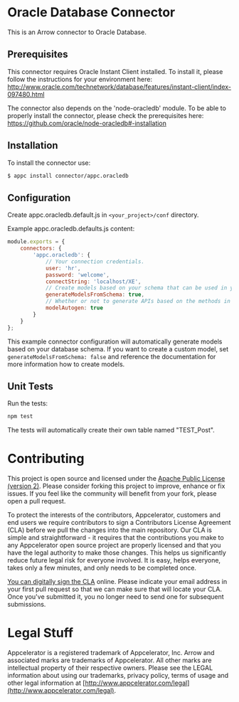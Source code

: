 # Oracle Database Connector

This is an Arrow connector to Oracle Database.

## Prerequisites

This connector requires Oracle Instant Client installed. To install it, please follow the instructions for your environment here:
http://www.oracle.com/technetwork/database/features/instant-client/index-097480.html

The connector also depends on the 'node-oracledb' module. To be able to properly install the connector, please check the prerequisites here:
https://github.com/oracle/node-oracledb#-installation

## Installation

To install the connector use:

```bash
$ appc install connector/appc.oracledb
```

## Configuration

Create appc.oracledb.default.js in `<your_project>/conf` directory.

Example appc.oracledb.defaults.js content:
```javascript
module.exports = {
    connectors: {
        'appc.oracledb': {
            // Your connection credentials.
            user: 'hr',
            password: 'welcome',
            connectString: 'localhost/XE',
            // Create models based on your schema that can be used in your API.
            generateModelsFromSchema: true,
            // Whether or not to generate APIs based on the methods in generated models.
            modelAutogen: true
        }
    }
};
```

This example connector configuration will automatically generate models based on your database schema.
If you want to create a custom model, set `generateModelsFromSchema: false` and reference the documentation for more information how to create models.

## Unit Tests

Run the tests:

```bash
npm test
```

The tests will automatically create their own table named "TEST_Post".


# Contributing

This project is open source and licensed under the [Apache Public License (version 2)](http://www.apache.org/licenses/LICENSE-2.0).  Please consider forking this project to improve, enhance or fix issues. If you feel like the community will benefit from your fork, please open a pull request.

To protect the interests of the contributors, Appcelerator, customers and end users we require contributors to sign a Contributors License Agreement (CLA) before we pull the changes into the main repository. Our CLA is simple and straightforward - it requires that the contributions you make to any Appcelerator open source project are properly licensed and that you have the legal authority to make those changes. This helps us significantly reduce future legal risk for everyone involved. It is easy, helps everyone, takes only a few minutes, and only needs to be completed once.

[You can digitally sign the CLA](http://bit.ly/app_cla) online. Please indicate your email address in your first pull request so that we can make sure that will locate your CLA.  Once you've submitted it, you no longer need to send one for subsequent submissions.


# Legal Stuff

Appcelerator is a registered trademark of Appcelerator, Inc. Arrow and associated marks are trademarks of Appcelerator. All other marks are intellectual property of their respective owners. Please see the LEGAL information about using our trademarks, privacy policy, terms of usage and other legal information at [http://www.appcelerator.com/legal](http://www.appcelerator.com/legal).